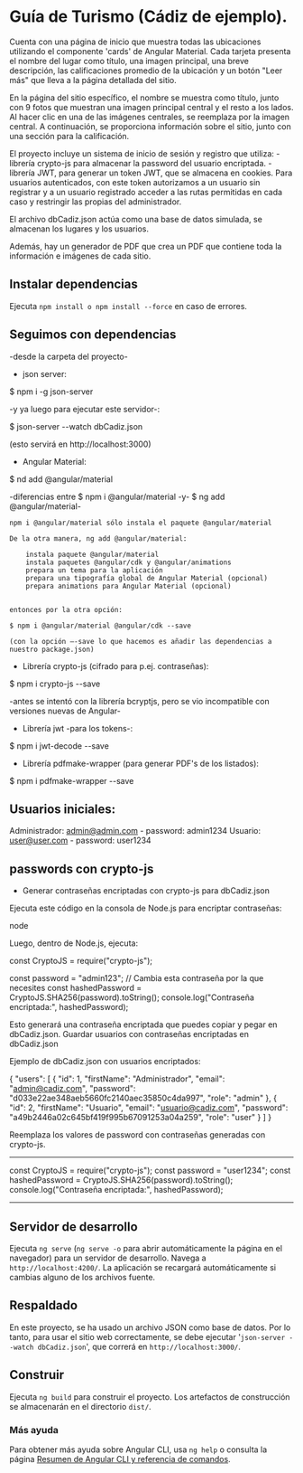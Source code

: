 # Guía de Turismo (Cádiz de ejemplo).

Cuenta con una página de inicio que muestra todas las ubicaciones utilizando el componente 'cards' de Angular Material. Cada tarjeta presenta el nombre del lugar como título, una imagen principal, una breve descripción, las calificaciones promedio de la ubicación y un botón "Leer más" que lleva a la página detallada del sitio.

En la página del sitio específico, el nombre se muestra como título, junto con 9 fotos que muestran una imagen principal central y el resto a los lados. Al hacer clic en una de las imágenes centrales, se reemplaza por la imagen central. A continuación, se proporciona información sobre el sitio, junto con una sección para la calificación.

El proyecto incluye un sistema de inicio de sesión y registro que utiliza:
    - librería crypto-js para almacenar la password del usuario encriptada.
    - librería JWT, para generar un token JWT, que se almacena en cookies. Para usuarios autenticados, con este token autorizamos a un usuario sin registrar y a un usuario     registrado acceder a las rutas permitidas en cada caso y restringir las propias del administrador.

El archivo dbCadiz.json actúa como una base de datos simulada, se almacenan los lugares y los usuarios.

Además, hay un generador de PDF que crea un PDF que contiene toda la información e imágenes de cada sitio.

## Instalar dependencias

Ejecuta `npm install o npm install --force` en caso de errores.

## Seguimos con dependencias

-desde la carpeta del proyecto-

* json server:

$ npm i -g json-server

-y ya luego para ejecutar este servidor-:

$ json-server --watch dbCadiz.json

(esto servirá en http://localhost:3000)

* Angular Material:

$ nd add @angular/material

-diferencias entre $ npm i @angular/material -y- $ ng add @angular/material-

	npm i @angular/material sólo instala el paquete @angular/material

	De la otra manera, ng add @angular/material:

		instala paquete @angular/material
		instala paquetes @angular/cdk y @angular/animations
		prepara un tema para la aplicación
		prepara una tipografía global de Angular Material (opcional)
		prepara animations para Angular Material (opcional)


	entonces por la otra opción:

	$ npm i @angular/material @angular/cdk --save    

	(con la opción –-save lo que hacemos es añadir las dependencias a nuestro package.json)
	
* Librería crypto-js (cifrado para p.ej. contraseñas):

$ npm i crypto-js --save

-antes se intentó con la librería bcryptjs, pero se vio incompatible con versiones nuevas de Angular-

* Librería jwt -para los tokens-:

$ npm i jwt-decode --save

* Librería pdfmake-wrapper (para generar PDF's de los listados):

$ npm i pdfmake-wrapper --save


## Usuarios iniciales:

Administrador: admin@admin.com - password: admin1234
Usuario: user@user.com - password: user1234


## passwords con crypto-js

* Generar contraseñas encriptadas con crypto-js para dbCadiz.json

Ejecuta este código en la consola de Node.js para encriptar contraseñas:

node

Luego, dentro de Node.js, ejecuta:

const CryptoJS = require("crypto-js");

const password = "admin123"; // Cambia esta contraseña por la que necesites
const hashedPassword = CryptoJS.SHA256(password).toString();
console.log("Contraseña encriptada:", hashedPassword);

Esto generará una contraseña encriptada que puedes copiar y pegar en dbCadiz.json.
Guardar usuarios con contraseñas encriptadas en dbCadiz.json

Ejemplo de dbCadiz.json con usuarios encriptados:

{
  "users": [
    {
      "id": 1,
      "firstName": "Administrador",
      "email": "admin@cadiz.com",
      "password": "d033e22ae348aeb5660fc2140aec35850c4da997", 
      "role": "admin"
    },
    {
      "id": 2,
      "firstName": "Usuario",
      "email": "usuario@cadiz.com",
      "password": "a49b2446a02c645bf419f995b67091253a04a259", 
      "role": "user"
    }
  ]
}

Reemplaza los valores de password con contraseñas generadas con crypto-js.


-----------------------------------


const CryptoJS = require("crypto-js");
const password = "user1234"; 
const hashedPassword = CryptoJS.SHA256(password).toString();
console.log("Contraseña encriptada:", hashedPassword);

------------------------------------


## Servidor de desarrollo

Ejecuta `ng serve` (`ng serve -o` para abrir automáticamente la página en el navegador) para un servidor de desarrollo. Navega a `http://localhost:4200/`. La aplicación se recargará automáticamente si cambias alguno de los archivos fuente.

## Respaldado

En este proyecto, se ha usado un archivo JSON como base de datos. Por lo tanto, para usar el sitio web correctamente, se debe ejecutar '`json-server --watch dbCadiz.json`', que
correrá en `http://localhost:3000/`.

## Construir

Ejecuta `ng build` para construir el proyecto. Los artefactos de construcción se almacenarán en el directorio `dist/`.

### Más ayuda

Para obtener más ayuda sobre Angular CLI, usa `ng help` o consulta la página [Resumen de Angular CLI y referencia de comandos](https://angular.io/cli).


